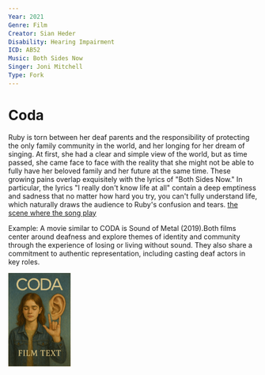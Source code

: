 ```yaml
---
Year: 2021
Genre: Film
Creator: Sian Heder
Disability: Hearing Impairment
ICD: AB52
Music: Both Sides Now
Singer: Joni Mitchell
Type: Fork
---
```


# Coda

Ruby is torn between her deaf parents and the responsibility of protecting the only family community in the world, and her longing for her dream of singing. At first, she had a clear and simple view of the world, but as time passed, she came face to face with the reality that she might not be able to fully have her beloved family and her future at the same time. These growing pains overlap exquisitely with the lyrics of "Both Sides Now." In particular, the lyrics "I really don't know life at all" contain a deep emptiness and sadness that no matter how hard you try, you can't fully understand life, which naturally draws the audience to Ruby's confusion and tears.
[the scene where the song play](https://www.youtube.com/watch?v=SgKvP0O0nyI)

Example: A movie similar to CODA is Sound of Metal (2019).Both films center around deafness and explore themes of identity and community through the experience of losing or living without sound. They also share a commitment to authentic representation, including casting deaf actors in key roles.

<img src="./yu__taehee_img.png" alt="description" style="width:25%;" />


